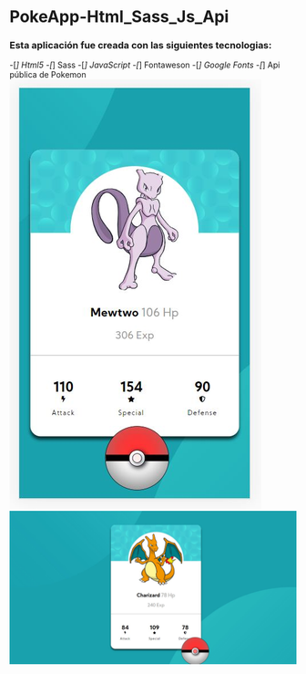 # PokeApp-Html_Sass_Js_Api
### Esta aplicación fue creada con las siguientes tecnologias:
-[*] Html5
-[*] Sass
-[*] JavaScript
-[*] Fontaweson
-[*] Google Fonts
-[*] Api pública de Pokemon
![Image text](https://github.com/DebianH/PokeApp-Html_Sass_Js_Api/blob/master/images/pokemos1.JPG)
![Image text](https://github.com/DebianH/PokeApp-Html_Sass_Js_Api/blob/master/images/pokemos2.JPG)


